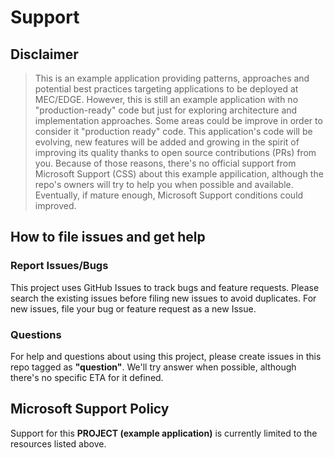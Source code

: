 # Support

## Disclaimer
> This is an example application providing patterns, approaches and potential best practices targeting applications to be deployed at MEC/EDGE. 
> However, this is still an example application with no "production-ready" code but just for exploring architecture and implementation approaches. Some areas could be improve in order to consider it "production ready" code.
> This application's code will be evolving, new features will be added and growing in the spirit of improving its quality thanks to open source contributions (PRs) from you. 
> Because of those reasons, there's no official support from Microsoft Support (CSS) about this example appilication, although the repo's owners will try to help you when possible and available. Eventually, if mature enough, Microsoft Support conditions could improved.

## How to file issues and get help  

### Report Issues/Bugs
This project uses GitHub Issues to track bugs and feature requests. Please search the existing 
issues before filing new issues to avoid duplicates.  For new issues, file your bug or 
feature request as a new Issue.

### Questions
For help and questions about using this project, please create issues in this repo tagged as **"question"**. We'll try answer when possible, although there's no specific ETA for it defined.

## Microsoft Support Policy  

Support for this **PROJECT (example application)** is currently limited to the resources listed above.

